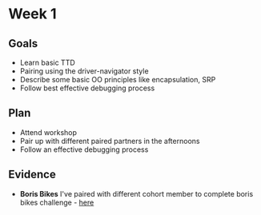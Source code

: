 
# Week 1

## Goals

- Learn basic TTD  
- Pairing using the driver-navigator style
- Describe some basic OO principles like encapsulation, SRP
- Follow best effective debugging process


## Plan

- Attend workshop
- Pair up with different paired partners in the afternoons
- Follow an effective debugging process

## Evidence

- **Boris Bikes** I've paired with different cohort member to complete boris bikes challenge - [here](https://github.com/shafali03/Boris_bikes)


